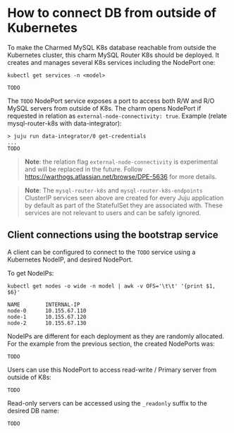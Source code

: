 # How to connect DB from outside of Kubernetes

To make the Charmed MySQL K8s database reachable from outside the Kubernetes cluster, this charm MySQL Router K8s should be deployed. It creates and manages several K8s services including the NodePort one:

```shell
kubectl get services -n <model>
```

```
TODO
```

The `TODO` NodePort service exposes a port to access both R/W and R/O MySQL servers from outside of K8s. The charm opens NodePort if requested in relation as `external-node-connectivity: true`. Example (relate mysql-router-k8s with data-integrator):
```shell
> juju run data-integrator/0 get-credentials
...
TODO
```
> **Note**: the relation flag `external-node-connectivity` is experimental and will be replaced in the future. Follow https://warthogs.atlassian.net/browse/DPE-5636 for more details. 

> **Note**: The `mysql-router-k8s` and `mysql-router-k8s-endpoints` ClusterIP services seen above are created for every Juju application by default as part of the StatefulSet they are associated with. These services are not relevant to users and can be safely ignored.

## Client connections using the bootstrap service

A client can be configured to connect to the `TODO` service using a Kubernetes NodeIP, and desired NodePort.

To get NodeIPs:

```shell
kubectl get nodes -o wide -n model | awk -v OFS='\t\t' '{print $1, $6}'
```

```
NAME        INTERNAL-IP
node-0      10.155.67.110
node-1      10.155.67.120
node-2      10.155.67.130
```

NodeIPs are different for each deployment as they are randomly allocated.
For the example from the previous section, the created NodePorts was:

```shell
TODO
```

Users can use this NodePort to access read-write / Primary server from outside of K8s:
```shell
TODO
```
Read-only servers can be accessed using the `_readonly` suffix to the desired DB name:
```shell
TODO
```